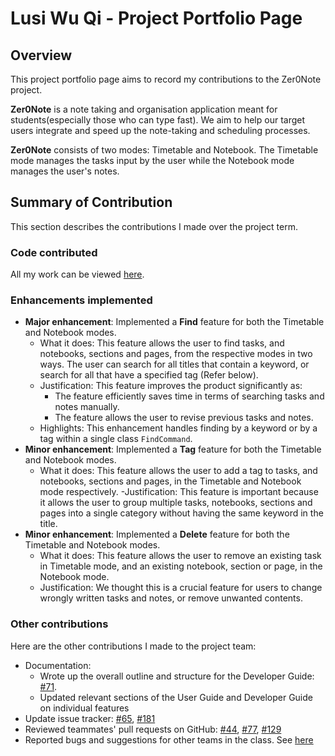 # Lusi Wu Qi - Project Portfolio Page

## Overview
This project portfolio page aims to record my contributions to the Zer0Note project.

**Zer0Note** is a note taking and organisation application meant for students(especially those who can type fast).
We aim to help our target users integrate and speed up the note-taking and scheduling processes.

**Zer0Note** consists of two modes: Timetable and Notebook. The Timetable mode manages the tasks input by the user while
the Notebook mode manages the user's notes.

## Summary of Contribution

This section describes the contributions I made over the project term.

### Code contributed

All my work can be viewed [here](https://nus-cs2113-ay2021s1.github.io/tp-dashboard/#breakdown=true&search=lusi711&sort=groupTitle&sortWithin=title&since=2020-09-27&timeframe=commit&mergegroup=&groupSelect=groupByRepos&checkedFileTypes=docs~functional-code~test-code~other).

### Enhancements implemented

- **Major enhancement**: Implemented a **Find** feature for both the Timetable and Notebook modes.
    - What it does: This feature allows the user to find tasks, and notebooks, sections and pages, from the respective
    modes in two ways. The user can search for all titles that contain a keyword, or search for all that have a specified 
    tag (Refer below).
    - Justification: This feature improves the product significantly as:
        - The feature efficiently saves time in terms of searching tasks and notes manually.
        - The feature allows the user to revise previous tasks and notes.
    - Highlights: This enhancement handles finding by a keyword or by a tag within a single class `FindCommand`.
- **Minor enhancement**: Implemented a **Tag** feature for both the Timetable and Notebook modes.
    - What it does: This feature allows the user to add a tag to tasks, and notebooks, sections and pages, in the
    Timetable and Notebook mode respectively.
    -Justification: This feature is important because it allows the user to group multiple tasks, notebooks, sections 
    and pages into a single category without having the same 
    keyword in the title.
- **Minor enhancement**: Implemented a **Delete** feature for both the Timetable and Notebook modes.
    - What it does: This feature allows the user to remove an existing task in Timetable mode, and an existing notebook, 
    section or page, in the Notebook mode.
    - Justification: We thought this is a crucial feature for users to change wrongly written tasks and notes, or
     remove unwanted contents.

### Other contributions

Here are the other contributions I made to the project team:
- Documentation:
    - Wrote up the overall outline and structure for the Developer Guide: [#71](https://github.com/AY2021S1-CS2113T-T12-3/tp/pull/71).
    - Updated relevant sections of the User Guide and Developer Guide on individual features
- Update issue tracker: [#65](https://github.com/AY2021S1-CS2113T-T12-3/tp/issues/65), [#181](https://github.com/AY2021S1-CS2113T-T12-3/tp/issues/181)
- Reviewed teammates' pull requests on GitHub: [#44](https://github.com/AY2021S1-CS2113T-T12-3/tp/pull/44),
[#77](https://github.com/AY2021S1-CS2113T-T12-3/tp/pull/77), [#129](https://github.com/AY2021S1-CS2113T-T12-3/tp/pull/129)
- Reported bugs and suggestions for other teams in the class. See [here](https://github.com/Lusi711/ped)